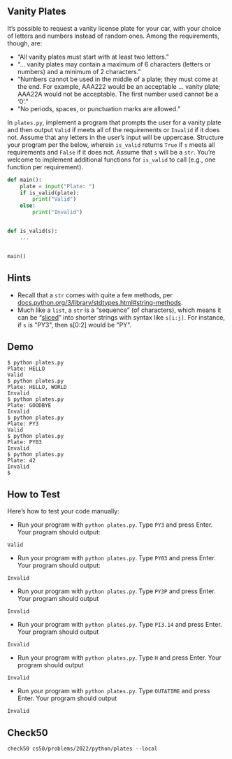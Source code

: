 ## Vanity Plates

It’s possible to request a vanity license plate for your car, with your choice of letters and numbers instead of random ones. Among the requirements, though, are:

- “All vanity plates must start with at least two letters.”
- “… vanity plates may contain a maximum of 6 characters (letters or numbers) and a minimum of 2 characters.”
- “Numbers cannot be used in the middle of a plate; they must come at the end. For example, AAA222 would be an acceptable … vanity plate; AAA22A would not be acceptable. The first number used cannot be a ‘0’.”
- “No periods, spaces, or punctuation marks are allowed.”

In `plates.py`, implement a program that prompts the user for a vanity plate and then output `Valid` if meets all of the requirements or `Invalid` if it does not. Assume that any letters in the user’s input will be uppercase. Structure your program per the below, wherein `is_valid` returns `True` if `s` meets all requirements and `False` if it does not. Assume that `s` will be a `str`. You’re welcome to implement additional functions for `is_valid` to call (e.g., one function per requirement).

```python
def main():
    plate = input("Plate: ")
    if is_valid(plate):
        print("Valid")
    else:
        print("Invalid")


def is_valid(s):
    ...


main()
```

## Hints
- Recall that a `str` comes with quite a few methods, per [docs.python.org/3/library/stdtypes.html#string-methods](https://docs.python.org/3/library/stdtypes.html#string-methods).
- Much like a `list`, a `str` is a “sequence” (of characters), which means it can be “[sliced](https://docs.python.org/3/library/stdtypes.html#common-sequence-operations)” into shorter strings with syntax like `s[i:j]`. For instance, if `s` is "PY3", then s[0:2] would be "PY".

## Demo
```
$ python plates.py                                                              
Plate: HELLO                                                                    
Valid                                                                           
$ python plates.py                                                              
Plate: HELLO, WORLD                                                             
Invalid                                                                         
$ python plates.py                                                              
Plate: GOODBYE                                                                  
Invalid
$ python plates.py                                                              
Plate: PY3                                                                     
Valid                                                                           
$ python plates.py                                                              
Plate: PY03                                                                     
Invalid                                                                         
$ python plates.py                                                              
Plate: 42                                                                       
Invalid                                                                         
$
```

## How to Test
Here’s how to test your code manually:

- Run your program with `python plates.py`. Type `PY3` and press Enter. Your program should output:
```
Valid
```
- Run your program with `python plates.py`. Type `PY03` and press Enter. Your program should output:
```
Invalid
```
- Run your program with `python plates.py`. Type `PY3P` and press Enter. Your program should output
```
Invalid
```
- Run your program with `python plates.py`. Type `PI3.14` and press Enter. Your program should output
```
Invalid
```
- Run your program with `python plates.py`. Type `H` and press Enter. Your program should output
```
Invalid
```
- Run your program with `python plates.py`. Type `OUTATIME` and press Enter. Your program should output
```
Invalid
```

## Check50
```
check50 cs50/problems/2022/python/plates --local
```